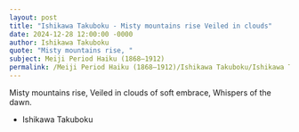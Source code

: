 ```yaml
---
layout: post
title: "Ishikawa Takuboku - Misty mountains rise Veiled in clouds"
date: 2024-12-28 12:00:00 -0000
author: Ishikawa Takuboku
quote: "Misty mountains rise, "
subject: Meiji Period Haiku (1868–1912)
permalink: /Meiji Period Haiku (1868–1912)/Ishikawa Takuboku/Ishikawa Takuboku - Misty mountains rise Veiled in clouds
---
```


Misty mountains rise, 
Veiled in clouds of soft embrace, 
Whispers of the dawn.

- Ishikawa Takuboku
